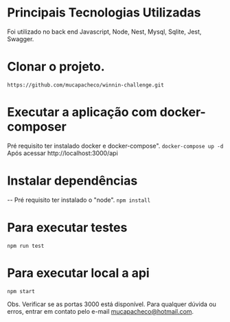 # Principais Tecnologias Utilizadas

Foi utilizado no back end Javascript, Node, Nest, Mysql, Sqlite, Jest, Swagger.

# Clonar o projeto. 
``https://github.com/mucapacheco/winnin-challenge.git``

# Executar a aplicação com docker-composer 
Pré requisito ter instalado docker e docker-compose".
``docker-compose up -d``
Após acessar http://localhost:3000/api

# Instalar dependências
-- Pré requisito ter instalado o "node".
``npm install``

# Para executar testes
``npm run test``

# Para executar local a api
``npm start``

Obs. Verificar se as portas 3000  está disponível.
Para qualquer dúvida ou erros, entrar em contato pelo e-mail mucapacheco@hotmail.com.

